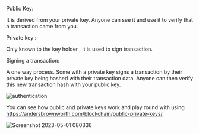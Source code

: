 Public Key: 

It is derived from your private key. Anyone can see it and use it to verify that a transaction came from you.

Private key :

Only known to the key holder , it is used to sign transaction.

Signing a transaction:

A one way process. Some with a private key signs a transaction by their private key being hashed with their transaction data. Anyone can then verify this new transaction hash with your public key.

![authentication](https://user-images.githubusercontent.com/111358462/235393305-87e5319c-d956-468e-b6f4-b8b6eabeb5d0.jpg)

You can see how public and private keys work and play round with using https://andersbrownworth.com/blockchain/public-private-keys/

![Screenshot 2023-05-01 080336](https://user-images.githubusercontent.com/111358462/235393559-de826445-3080-4d01-9855-c6e87025210d.png)

